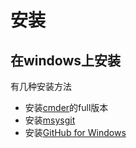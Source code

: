 # 安装

## 在windows上安装

有几种安装方法

* 安装[cmder](http://cmder.net/)的full版本
* 安装[msysgit](https://git-for-windows.github.io/)
* 安装[GitHub for Windows](https://desktop.github.com/)